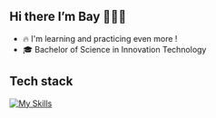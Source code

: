 ## Hi there  I’m Bay 👨🏻‍💻
* 🔥 I'm learning and practicing even more !
* 🎓 Bachelor of Science in Innovation Technology

## Tech stack
[![My Skills](https://skillicons.dev/icons?i=mongodb,expressjs,react,nodejs,nextjs,ts,js,html,css,tailwindcss)](https://skillicons.dev)





